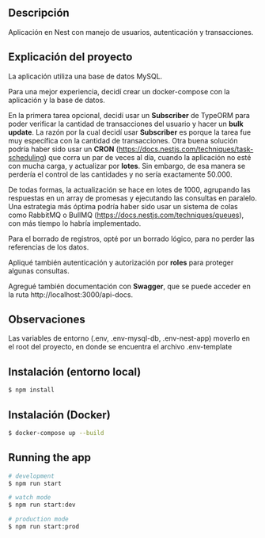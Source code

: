 
## Descripción

Aplicación en Nest con manejo de usuarios, autenticación y transacciones.

## Explicación del proyecto

La aplicación utiliza una base de datos MySQL.

Para una mejor experiencia, decidí crear un docker-compose con la aplicación y la base de datos.

En la primera tarea opcional, decidí usar un **Subscriber** de TypeORM para poder verificar la cantidad de transacciones del usuario y hacer un **bulk update**. La razón por la cual decidí usar **Subscriber** es porque la tarea fue muy específica con la cantidad de transacciones. Otra buena solución podría haber sido usar un **CRON** (https://docs.nestjs.com/techniques/task-scheduling) que corra un par de veces al día, cuando la aplicación no esté con mucha carga, y actualizar por **lotes**. Sin embargo, de esa manera se perdería el control de las cantidades y no sería exactamente 50.000.

De todas formas, la actualización se hace en lotes de 1000, agrupando las respuestas en un array de promesas y ejecutando las consultas en paralelo. Una estrategia más óptima podría haber sido usar un sistema de colas como RabbitMQ o BullMQ (https://docs.nestjs.com/techniques/queues), con más tiempo lo habría implementado.

Para el borrado de registros, opté por un borrado lógico, para no perder las referencias de los datos.

Apliqué también autenticación y autorización por **roles** para proteger algunas consultas.

Agregué también documentación con **Swagger**, que se puede acceder en la ruta http://localhost:3000/api-docs.

## Observaciones
Las variables de entorno (.env, .env-mysql-db, .env-nest-app) moverlo en el root del proyecto, en donde se encuentra el archivo .env-template

## Instalación (entorno local)

```bash
$ npm install
```

## Instalación (Docker)

```bash
$ docker-compose up --build
```

## Running the app

```bash
# development
$ npm run start

# watch mode
$ npm run start:dev

# production mode
$ npm run start:prod
```

